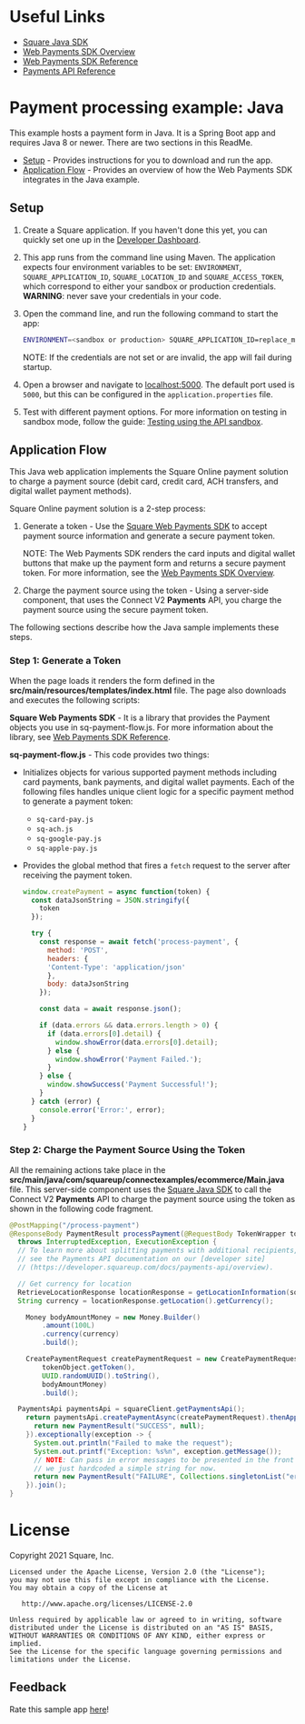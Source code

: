 # Useful Links

- [Square Java SDK](https://developer.squareup.com/docs/sdks/java)
- [Web Payments SDK Overview](https://developer.squareup.com/docs/web-payments/overview)
- [Web Payments SDK Reference](https://developer.squareup.com/reference/sdks/web/payments)
- [Payments API Reference](https://developer.squareup.com/reference/square/payments-api)

# Payment processing example: Java

This example hosts a payment form in Java. It is a Spring Boot app and requires Java 8 or newer. There are two sections in this ReadMe.

- [Setup](#setup) - Provides instructions for you to download and run the app.
- [Application Flow](#application-flow) - Provides an overview of how the Web Payments SDK integrates in the Java example.

## Setup

1. Create a Square application. If you haven't done this yet, you can quickly set one up in the [Developer Dashboard](https://developer.squareup.com/apps).

1. This app runs from the command line using Maven. The application expects four environment variables
to be set: `ENVIRONMENT`, `SQUARE_APPLICATION_ID`, `SQUARE_LOCATION_ID` and `SQUARE_ACCESS_TOKEN`, 
which correspond to either your sandbox or production credentials.
        <b>WARNING</b>: never save your credentials in your code.

1. Open the command line, and run the following command to start the app:

    ```bash
    ENVIRONMENT=<sandbox or production> SQUARE_APPLICATION_ID=replace_me SQUARE_ACCESS_TOKEN=replace_me SQUARE_LOCATION_ID=replace_me mvn spring-boot:run
    ```

    NOTE: If the credentials are not set or are invalid, the app will fail during startup.
    
1. Open a browser and navigate to [localhost:5000](http://localhost:5000). The default port used is `5000`, but this can be configured in the `application.properties` file.

1. Test with different payment options. For more information on testing in sandbox mode, follow the guide: [Testing using the API sandbox](https://developer.squareup.com/docs/testing/sandbox).


## Application Flow

This Java web application implements the Square Online payment solution to charge a payment source (debit card, credit card, ACH transfers, and digital wallet payment methods).

Square Online payment solution is a 2-step process:

1. Generate a token - Use the [Square Web Payments SDK](https://developer.squareup.com/reference/sdks/web/payments) to accept payment source information and generate a secure payment token.

   NOTE: The Web Payments SDK renders the card inputs and digital wallet buttons that make up the payment form and returns a secure payment token. For more information, see the [Web Payments SDK Overview](https://developer.squareup.com/docs/web-payments/overview).

2. Charge the payment source using the token - Using a server-side component, that uses the Connect V2
   **Payments** API, you charge the payment source using the secure payment token.

The following sections describe how the Java sample implements these steps.

### Step 1: Generate a Token

When the page loads it renders the form defined in the **src/main/resources/templates/index.html** file. The page also downloads and executes the following scripts:

**Square Web Payments SDK** - It is a library that provides the Payment objects you use in sq-payment-flow.js. For more information about the library, see [Web Payments SDK Reference](https://developer.squareup.com/reference/sdks/web/payments).

**sq-payment-flow.js** - This code provides two things:

- Initializes objects for various supported payment methods including card payments, bank payments, and digital wallet payments. Each of the following files handles unique client logic for a specific payment method to generate a payment token:

  - `sq-card-pay.js`
  - `sq-ach.js`
  - `sq-google-pay.js`
  - `sq-apple-pay.js`

- Provides the global method that fires a `fetch` request to the server after receiving the payment token.
  ```javascript
  window.createPayment = async function(token) {
    const dataJsonString = JSON.stringify({
      token
    });

    try {
      const response = await fetch('process-payment', {
        method: 'POST',
        headers: {
        'Content-Type': 'application/json'
        },
        body: dataJsonString
      });

      const data = await response.json();

      if (data.errors && data.errors.length > 0) {
        if (data.errors[0].detail) {
          window.showError(data.errors[0].detail);
        } else {
          window.showError('Payment Failed.');
        }
      } else {
        window.showSuccess('Payment Successful!');
      }
    } catch (error) {
      console.error('Error:', error);
    }
  }
  ```

### Step 2: Charge the Payment Source Using the Token

All the remaining actions take place in the **src/main/java/com/squareup/connectexamples/ecommerce/Main.java** file. 
This server-side component uses the [Square Java SDK](https://developer.squareup.com/docs/sdks/java) 
to call the Connect V2 **Payments** API to charge the payment source using the token as shown in the following code fragment.

```java
@PostMapping("/process-payment")
@ResponseBody PaymentResult processPayment(@RequestBody TokenWrapper tokenObject)
  throws InterruptedException, ExecutionException {
  // To learn more about splitting payments with additional recipients,
  // see the Payments API documentation on our [developer site]
  // (https://developer.squareup.com/docs/payments-api/overview).

  // Get currency for location
  RetrieveLocationResponse locationResponse = getLocationInformation(squareClient).get();
  String currency = locationResponse.getLocation().getCurrency();

    Money bodyAmountMoney = new Money.Builder()
        .amount(100L)
        .currency(currency)
        .build();

    CreatePaymentRequest createPaymentRequest = new CreatePaymentRequest.Builder(
        tokenObject.getToken(),
        UUID.randomUUID().toString(),
        bodyAmountMoney)
        .build();

  PaymentsApi paymentsApi = squareClient.getPaymentsApi();
    return paymentsApi.createPaymentAsync(createPaymentRequest).thenApply(result -> {
      return new PaymentResult("SUCCESS", null);
    }).exceptionally(exception -> {
      System.out.println("Failed to make the request");
      System.out.printf("Exception: %s%n", exception.getMessage());
      // NOTE: Can pass in error messages to be presented in the front end. For simplicity,
      // we just hardcoded a simple string for now.
      return new PaymentResult("FAILURE", Collections.singletonList("errorMessage"));
    }).join();
}
```
  

# License

Copyright 2021 Square, Inc.
​
```
Licensed under the Apache License, Version 2.0 (the "License");
you may not use this file except in compliance with the License.
You may obtain a copy of the License at
​
   http://www.apache.org/licenses/LICENSE-2.0
​
Unless required by applicable law or agreed to in writing, software
distributed under the License is distributed on an "AS IS" BASIS,
WITHOUT WARRANTIES OR CONDITIONS OF ANY KIND, either express or implied.
See the License for the specific language governing permissions and
limitations under the License.
```

## Feedback
Rate this sample app [here](https://delighted.com/t/Z1xmKSqy)!